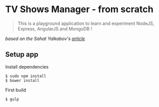 # TV Shows Manager - from scratch

> This is a playground application to learn and experiment NodeJS, Express, AngularJS and MongoDB !

*based on the Sahat Yalkabov's [article](http://sahatyalkabov.com/create-a-tv-show-tracker-using-angularjs-nodejs-and-mongodb/)*

## Setup app

Install dependencies

```shell
$ sudo npm install
$ bower install
```

First build

```shell
$ gulp
```



